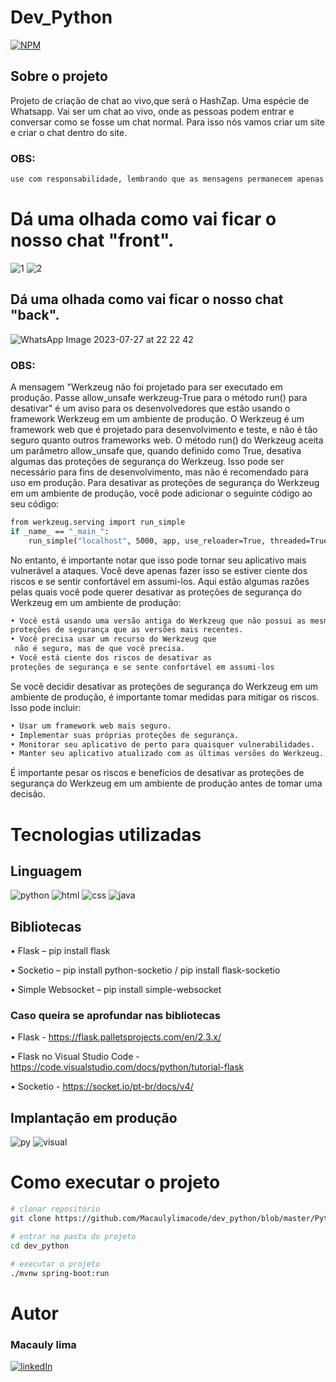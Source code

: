 # Dev_Python

[![NPM](https://img.shields.io/npm/l/react)](https://github.com/Macaulylimacode/dev_python/blob/master/LICENSE) 

## Sobre o projeto
Projeto de criação de chat ao vivo,que será o HashZap. Uma espécie de Whatsapp. Vai ser um chat ao vivo, 
onde as pessoas podem entrar e conversar como se fosse um chat normal. Para isso nós vamos criar um site e criar o chat dentro do site.

### OBS:
```bash
use com responsabilidade, lembrando que as mensagens permanecem apenas quando os participante estão ao vivo
```
# Dá uma olhada como vai ficar o nosso chat "front".
![1](https://github.com/Macaulylimacode/dev_python/assets/139823222/8ee6e65e-88f4-49dc-9dd1-cb32a9ee5df6)
![2](https://github.com/Macaulylimacode/dev_python/assets/139823222/56142577-b463-457e-8a1b-fbb6083207af)

## Dá uma olhada como vai ficar o nosso chat "back".
![WhatsApp Image 2023-07-27 at 22 22 42](https://github.com/Macaulylimacode/dev_python/assets/139823222/c001fa3b-1e19-467f-8c84-e44f5f46922d)

### OBS:
A mensagem "Werkzeug não foi projetado para ser executado em produção. Passe allow_unsafe werkzeug-True para o método run() para desativar" é um aviso para os desenvolvedores que estão usando o framework Werkzeug em um ambiente de produção. O Werkzeug é um framework web que é projetado para desenvolvimento e teste, e não é tão seguro quanto outros frameworks web. O método run() do Werkzeug aceita um parâmetro allow_unsafe que, quando definido como True, desativa algumas das proteções de segurança do Werkzeug. Isso pode ser necessário para fins de desenvolvimento, mas não é recomendado para uso em produção.
Para desativar as proteções de segurança do Werkzeug em um ambiente de produção, você pode adicionar o seguinte código ao seu código:
```bash
from werkzeug.serving import run_simple
if _name_ == "_main_":
    run_simple("localhost", 5000, app, use_reloader=True, threaded=True, allow_unsafe=True)
```
No entanto, é importante notar que isso pode tornar seu aplicativo mais vulnerável a ataques. Você deve apenas fazer isso se estiver ciente dos riscos e se sentir confortável em assumi-los.
Aqui estão algumas razões pelas quais você pode querer desativar as proteções de segurança do Werkzeug em um ambiente de produção:
```bash
• Você está usando uma versão antiga do Werkzeug que não possui as mesmas
proteções de segurança que as versões mais recentes.
• Você precisa usar um recurso do Werkzeug que
 não é seguro, mas de que você precisa.
• Você está ciente dos riscos de desativar as
proteções de segurança e se sente confortável em assumi-los
```
Se você decidir desativar as proteções de segurança do Werkzeug em um ambiente de produção, 
é importante tomar medidas para mitigar os riscos. Isso pode incluir:
```bash
• Usar um framework web mais seguro.
• Implementar suas próprias proteções de segurança.
• Monitorar seu aplicativo de perto para quaisquer vulnerabilidades.
• Manter seu aplicativo atualizado com as últimas versões do Werkzeug.
```
É importante pesar os riscos e benefícios de desativar as proteções de segurança do 
Werkzeug em um ambiente de produção antes de tomar uma decisão.

# Tecnologias utilizadas
## Linguagem

![python](https://img.shields.io/badge/Python-3776AB?style=for-the-badge&logo=python&logoColor=white)
![html](https://img.shields.io/badge/HTML-239120?style=for-the-badge&logo=html5&logoColor=white)
![css](https://img.shields.io/badge/CSS-239120?&style=for-the-badge&logo=css3&logoColor=white)
![java](https://img.shields.io/badge/JavaScript-F7DF1E?style=for-the-badge&logo=javascript&logoColor=black)
  
## Bibliotecas
• Flask – pip install flask

• Socketio – pip install python-socketio / pip install flask-socketio

• Simple Websocket – pip install simple-websocket 

### Caso queira se aprofundar nas bibliotecas
• Flask - https://flask.palletsprojects.com/en/2.3.x/

• Flask no Visual Studio Code - https://code.visualstudio.com/docs/python/tutorial-flask

• Socketio - https://socket.io/pt-br/docs/v4/

## Implantação em produção

![py](https://img.shields.io/badge/PyCharm-000000.svg?&style=for-the-badge&logo=PyCharm&logoColor=white)
![visual](https://img.shields.io/badge/Visual_Studio-5C2D91?style=for-the-badge&logo=visual%20studio&logoColor=white)

# Como executar o projeto

```bash
# clonar repositório
git clone https://github.com/Macaulylimacode/dev_python/blob/master/Python%20DEV.py

# entrar na pasta do projeto
cd dev_python

# executar o projeto
./mvnw spring-boot:run
```

# Autor

### Macauly lima

[![linkedIn](https://img.shields.io/badge/LinkedIn-0077B5?style=for-the-badge&logo=linkedin&logoColor=white)](https://www.linkedin.com/in/macauly-lima-75984a269)

